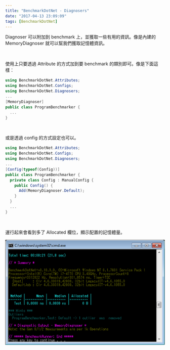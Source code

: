 ```yaml
---
title: "BenchmarkDotNet - Diagnosers"
date: "2017-04-13 23:09:09"
tags: [BenchmarkDotNet]
---
```



Diagnoser 可以附加到 benchmark 上，並獲取一些有用的資訊。像是內建的 MemoryDiagnoser 就可以幫我們獲取記憶體資訊。    

<!-- More -->

<br/>


使用上只要透過 Attribute 的方式加到要 benchmark 的類別即可。像是下面這樣：  

```c#
using BenchmarkDotNet.Attributes; 
using BenchmarkDotNet.Configs; 
using BenchmarkDotNet.Diagnosers; 
... 
[MemoryDiagnoser] 
public class ProgramBenchmarker { 
  ... 
}
```

<br/>


或是透過 config 的方式設定也可以。  

```c#
using BenchmarkDotNet.Attributes; 
using BenchmarkDotNet.Configs; 
using BenchmarkDotNet.Diagnosers; 
... 
[Config(typeof(Config))] 
public class ProgramBenchmarker { 
  private class Config : ManualConfig { 
    public Config() { 
      Add(MemoryDiagnoser.Default); 
    } 
  } 
  ... 
}
```

<br/>


運行起來會看到多了 Allocated 欄位，顯示配置的記憶體量。  

![1.png](1.png)

<br/>
